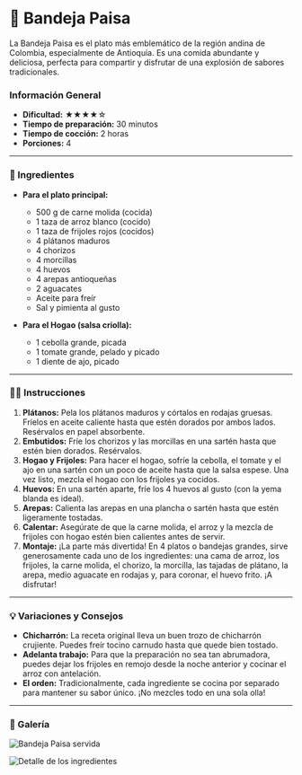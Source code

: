 # 🍲 Bandeja Paisa

La Bandeja Paisa es el plato más emblemático de la región andina de Colombia, especialmente de Antioquia. Es una comida abundante y deliciosa, perfecta para compartir y disfrutar de una explosión de sabores tradicionales.

### Información General

* **Dificultad:** ★★★★☆
* **Tiempo de preparación:** 30 minutos
* **Tiempo de cocción:** 2 horas
* **Porciones:** 4

---

### 📝 Ingredientes

* **Para el plato principal:**
    * 500 g de carne molida (cocida)
    * 1 taza de arroz blanco (cocido)
    * 1 taza de frijoles rojos (cocidos)
    * 4 plátanos maduros
    * 4 chorizos
    * 4 morcillas
    * 4 huevos
    * 4 arepas antioqueñas
    * 2 aguacates
    * Aceite para freír
    * Sal y pimienta al gusto

* **Para el Hogao (salsa criolla):**
    * 1 cebolla grande, picada
    * 1 tomate grande, pelado y picado
    * 1 diente de ajo, picado

---

### 👨‍🍳 Instrucciones

1. **Plátanos:** Pela los plátanos maduros y córtalos en rodajas gruesas. Fríelos en aceite caliente hasta que estén dorados por ambos lados. Resérvalos en papel absorbente.
2. **Embutidos:** Fríe los chorizos y las morcillas en una sartén hasta que estén bien dorados. Resérvalos.
3. **Hogao y Frijoles:** Para hacer el hogao, sofríe la cebolla, el tomate y el ajo en una sartén con un poco de aceite hasta que la salsa espese. Una vez listo, mezcla el hogao con los frijoles ya cocidos.
4. **Huevos:** En una sartén aparte, fríe los 4 huevos al gusto (con la yema blanda es ideal).
5. **Arepas:** Calienta las arepas en una plancha o sartén hasta que estén ligeramente tostadas.
6. **Calentar:** Asegúrate de que la carne molida, el arroz y la mezcla de frijoles con hogao estén bien calientes antes de servir.
7. **Montaje:** ¡La parte más divertida! En 4 platos o bandejas grandes, sirve generosamente cada uno de los ingredientes: una cama de arroz, los frijoles, la carne molida, el chorizo, la morcilla, las tajadas de plátano, la arepa, medio aguacate en rodajas y, para coronar, el huevo frito. ¡A disfrutar!

---

### 💡 Variaciones y Consejos

* **Chicharrón:** La receta original lleva un buen trozo de chicharrón crujiente. Puedes freír tocino carnudo hasta que quede bien tostado.
* **Adelanta trabajo:** Para que la preparación no sea tan abrumadora, puedes dejar los frijoles en remojo desde la noche anterior y cocinar el arroz con antelación.
* **El orden:** Tradicionalmente, cada ingrediente se cocina por separado para mantener su sabor único. ¡No mezcles todo en una sola olla!

---

### 📸 Galería

![Bandeja Paisa servida](./images/1.jpg)

![Detalle de los ingredientes](./images/2.jpg)
